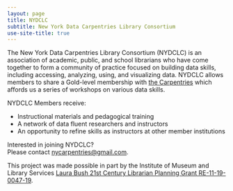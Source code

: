 ```yaml
---
layout: page
title: NYDCLC
subtitle: New York Data Carpentries Library Consortium
use-site-title: true
---
```


The New York Data Carpentries Library Consortium (NYDCLC) is an association of academic, public, and school librarians who have come together to form a community of practice focused on building data skills, including accessing, analyzing, using, and visualizing data.  NYDCLC allows members to share a Gold-level membership with [the Carpentries](https://carpentries.org/) which affords us a series of workshops on various data skills.

NYDCLC Members receive:  
* Instructional materials and pedagogical training
* A network of data fluent researchers and instructors
* An opportunity to refine skills as instructors at other member institutions

Interested in joining NYDCLC?  
Please contact [nycarpentries@gmail.com](mailto:nycarpenties@gmail.com).

This project was made possible in part by the Institute of Museum and Library Services [Laura Bush 21st Century Librarian Planning Grant RE-11-19-0047-19](https://www.imls.gov/grants/awarded/re-11-19-0047-19).
